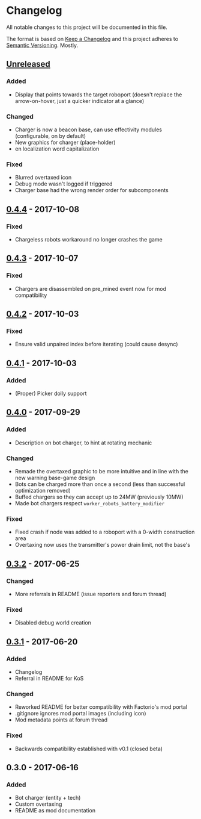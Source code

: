 # Changelog

All notable changes to this project will be documented in this file.

The format is based on [Keep a Changelog](http://keepachangelog.com/)
and this project adheres to [Semantic Versioning](http://semver.org/). Mostly.

<!-- markdownlint-disable MD022 MD024 MD032 -->

## [Unreleased]
### Added
- Display that points towards the target roboport (doesn't replace the arrow-on-hover, just a quicker indicator at a glance)

### Changed
- Charger is now a beacon base, can use effectivity modules (configurable, on by default)
- New graphics for charger (place-holder)
- en localization word capitalization

### Fixed
- Blurred overtaxed icon
- Debug mode wasn't logged if triggered
- Charger base had the wrong render order for subcomponents

## [0.4.4] - 2017-10-08
### Fixed
- Chargeless robots workaround no longer crashes the game

## [0.4.3] - 2017-10-07
### Fixed
- Chargers are disassembled on pre_mined event now for mod compatibility

## [0.4.2] - 2017-10-03
### Fixed
- Ensure valid unpaired index before iterating (could cause desync)

## [0.4.1] - 2017-10-03
### Added
- (Proper) Picker dolly support

## [0.4.0] - 2017-09-29
### Added
- Description on bot charger, to hint at rotating mechanic
### Changed
- Remade the overtaxed graphic to be more intuitive and in line with the new warning base-game design
- Bots can be charged more than once a second (less than successful optimization removed)
- Buffed chargers so they can accept up to 24MW (previously 10MW)
- Made bot chargers respect `worker_robots_battery_modifier`
### Fixed
- Fixed crash if node was added to a roboport with a 0-width construction area
- Overtaxing now uses the transmitter's power drain limit, not the base's

## [0.3.2] - 2017-06-25
### Changed
- More referrals in README (issue reporters and forum thread)
### Fixed
- Disabled debug world creation

## [0.3.1] - 2017-06-20
### Added
- Changelog
- Referral in README for KoS
### Changed
- Reworked README for better compatibility with Factorio's mod portal
- .gitignore ignores mod portal images (including icon)
- Mod metadata points at forum thread
### Fixed
- Backwards compatibility established with v0.1 (closed beta)

## 0.3.0 - 2017-06-16
### Added
- Bot charger (entity + tech)
- Custom overtaxing
- README as mod documentation

[Unreleased]: https://github.com/dustine/ChargeTransmission/compare/v0.4.4...HEAD
[0.4.4]: https://github.com/dustine/ChargeTransmission/compare/v0.4.3...v0.4.4
[0.4.3]: https://github.com/dustine/ChargeTransmission/compare/v0.4.2...v0.4.3
[0.4.2]: https://github.com/dustine/ChargeTransmission/compare/v0.4.1...v0.4.2
[0.4.1]: https://github.com/dustine/ChargeTransmission/compare/v0.4.0...v0.4.1
[0.4.0]: https://github.com/dustine/ChargeTransmission/compare/v0.3.2...v0.4.0
[0.3.2]: https://github.com/dustine/ChargeTransmission/compare/v0.3.1...v0.3.2
[0.3.1]: https://github.com/dustine/ChargeTransmission/compare/v0.3.0...v0.3.1